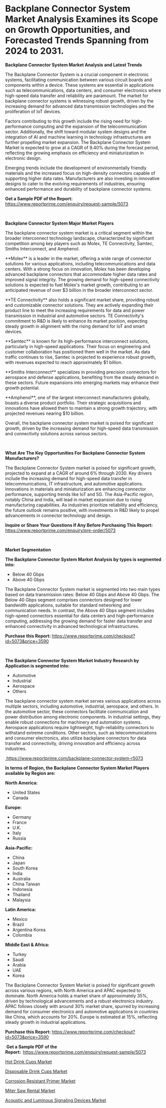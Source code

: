 <p><h1>Backplane Connector System Market Analysis Examines its Scope on Growth Opportunities, and Forecasted Trends Spanning from 2024 to 2031.</h1></p><p><strong>Backplane Connector System Market Analysis and Latest Trends</strong></p>
<p><p>The Backplane Connector System is a crucial component in electronic systems, facilitating communication between various circuit boards and components within a device. These systems are essential in applications such as telecommunications, data centers, and consumer electronics where high-speed data transfer and reliability are paramount. The market for backplane connector systems is witnessing robust growth, driven by the increasing demand for advanced data transmission technologies and the proliferation of IoT devices. </p><p>Factors contributing to this growth include the rising need for high-performance computing and the expansion of the telecommunication sector. Additionally, the shift toward modular system designs and the integration of AI and machine learning in technology infrastructures are further propelling market expansion. The Backplane Connector System Market is expected to grow at a CAGR of 9.40% during the forecast period, reflecting the growing emphasis on efficiency and miniaturization in electronic design. </p><p>Emerging trends include the development of environmentally friendly materials and the increased focus on high-density connectors capable of supporting higher data rates. Manufacturers are also investing in innovative designs to cater to the evolving requirements of industries, ensuring enhanced performance and durability of backplane connector systems.</p></p>
<p><strong>Get a Sample PDF of the Report:&nbsp;</strong> <a href="https://www.reportprime.com/enquiry/request-sample/5073">https://www.reportprime.com/enquiry/request-sample/5073</a></p>
<p>&nbsp;</p>
<p><strong>Backplane Connector System Major Market Players</strong></p>
<p><p>The backplane connector system market is a critical segment within the broader interconnect technology landscape, characterized by significant competition among key players such as Molex, TE Connectivity, Samtec, Smiths Interconnect, and Amphenol.</p><p>**Molex** is a leader in the market, offering a wide range of connector solutions for various applications, including telecommunications and data centers. With a strong focus on innovation, Molex has been developing advanced backplane connectors that accommodate higher data rates and improved signal integrity. The growing demand for high-speed connectivity solutions is expected to fuel Molex's market growth, contributing to an anticipated revenue of over $3 billion in the broader interconnect sector.</p><p>**TE Connectivity** also holds a significant market share, providing robust and customizable connector solutions. They are actively expanding their product line to meet the increasing requirements for data and power transmission in industrial and automotive sectors. TE Connectivity's commitment to R&D is likely to enhance its market position, expecting steady growth in alignment with the rising demand for IoT and smart devices.</p><p>**Samtec** is known for its high-performance interconnect solutions, particularly in high-speed applications. Their focus on engineering and customer collaboration has positioned them well in the market. As data traffic continues to rise, Samtec is projected to experience robust growth, with revenues expected to reach approximately $1 billion.</p><p>**Smiths Interconnect** specializes in providing precision connectors for aerospace and defense applications, benefiting from the steady demand in these sectors. Future expansions into emerging markets may enhance their growth potential.</p><p>**Amphenol**, one of the largest interconnect manufacturers globally, boasts a diverse product portfolio. Their strategic acquisitions and innovations have allowed them to maintain a strong growth trajectory, with projected revenues nearing $10 billion.</p><p>Overall, the backplane connector system market is poised for significant growth, driven by the increasing demand for high-speed data transmission and connectivity solutions across various sectors.</p></p>
<p>&nbsp;</p>
<p><strong>What Are The Key Opportunities For Backplane Connector System Manufacturers?</strong></p>
<p><p>The Backplane Connector System market is poised for significant growth, projected to expand at a CAGR of around 6% through 2030. Key drivers include the increasing demand for high-speed data transfer in telecommunications, IT infrastructure, and automotive applications. Innovations in materials and miniaturization are enhancing connector performance, supporting trends like IoT and 5G. The Asia-Pacific region, notably China and India, will lead in market expansion due to rising manufacturing capabilities. As industries prioritize reliability and efficiency, the future outlook remains positive, with investments in R&D likely to propel advancements in connector technology and design.</p></p>
<p><strong>Inquire or Share Your Questions If Any Before Purchasing This Report:</strong> <a href="https://www.reportprime.com/enquiry/pre-order/5073">https://www.reportprime.com/enquiry/pre-order/5073</a></p>
<p>&nbsp;</p>
<p><strong>Market Segmentation</strong></p>
<p><strong>The Backplane Connector System Market Analysis by types is segmented into:</strong></p>
<p><ul><li>Below 40 Gbps</li><li>Above 40 Gbps</li></ul></p>
<p><p>The Backplane Connector System market is segmented into two main types based on data transmission rates: Below 40 Gbps and Above 40 Gbps. The Below 40 Gbps segment comprises connectors designed for lower bandwidth applications, suitable for standard networking and communication needs. In contrast, the Above 40 Gbps segment includes high-speed connectors essential for data centers and high-performance computing, addressing the growing demand for faster data transfer and enhanced connectivity in advanced technological infrastructures.</p></p>
<p><strong>Purchase this Report:&nbsp;</strong><a href="https://www.reportprime.com/checkout?id=5073&price=3590">https://www.reportprime.com/checkout?id=5073&price=3590</a></p>
<p>&nbsp;</p>
<p><strong>The Backplane Connector System Market Industry Research by Application is segmented into:</strong></p>
<p><ul><li>Automotive</li><li>Industrial</li><li>Aerospace</li><li>Others</li></ul></p>
<p><p>The backplane connector system market serves various applications across multiple sectors, including automotive, industrial, aerospace, and others. In the automotive sector, these connectors facilitate communication and power distribution among electronic components. In industrial settings, they enable robust connections for machinery and automation systems. Aerospace applications require lightweight, high-reliability connectors to withstand extreme conditions. Other sectors, such as telecommunications and consumer electronics, also utilize backplane connectors for data transfer and connectivity, driving innovation and efficiency across industries.</p></p>
<p><a href="https://www.reportprime.com/backplane-connector-system-r5073">&nbsp;https://www.reportprime.com/backplane-connector-system-r5073</a></p>
<p><strong>In terms of Region, the Backplane Connector System Market Players available by Region are:</strong></p>
<p>
    <p> <strong> North America: </strong>
        <ul>
            <li>United States</li>
            <li>Canada</li>
        </ul>
        </p> 
    <p> <strong> Europe: </strong>
        <ul>
            <li>Germany</li>
            <li>France</li>
            <li>U.K.</li>
            <li>Italy</li>
            <li>Russia</li>
        </ul>
        </p> 
    <p> <strong> Asia-Pacific: </strong>
        <ul>
            <li>China</li>
            <li>Japan</li>
            <li>South Korea</li>
            <li>India</li>
            <li>Australia</li>
            <li>China Taiwan</li>
            <li>Indonesia</li>
            <li>Thailand</li>
            <li>Malaysia</li>
        </ul>
        </p> 
    <p> <strong> Latin America: </strong>
        <ul>
            <li>Mexico</li>
            <li>Brazil</li>
            <li>Argentina Korea</li>
            <li>Colombia</li>
        </ul>
        </p> 
    <p> <strong> Middle East & Africa: </strong>
        <ul>
            <li>Turkey</li>
            <li>Saudi</li>
            <li>Arabia</li>
            <li>UAE</li>
            <li>Korea</li>
        </ul>
    </p>
    </p>
<p><p>The Backplane Connector System Market is poised for significant growth across various regions, with North America and APAC expected to dominate. North America holds a market share of approximately 35%, driven by technological advancements and a robust electronics industry. APAC follows closely with around 30% market share, spurred by increasing demand for consumer electronics and automotive applications in countries like China, which accounts for 20%. Europe is estimated at 15%, reflecting steady growth in industrial applications.</p></p>
<p><strong>Purchase this Report: </strong><a href="https://www.reportprime.com/checkout?id=5073&price=3590">https://www.reportprime.com/checkout?id=5073&price=3590</a></p>
<p>&nbsp;<strong>Get a Sample PDF of the Report:&nbsp;&nbsp;</strong><a href="https://www.reportprime.com/enquiry/request-sample/5073">https://www.reportprime.com/enquiry/request-sample/5073</a></p>
<p><strong></strong></p>
<p><p><a href="https://issuu.com/reportprime-2/docs/hot-drink-cups-market-size-2030.ppt_f4911196b0cdf2">Hot Drink Cups Market</a></p><p><a href="https://issuu.com/reportprime-2/docs/disposable-drink-cups-market-size-2_6c993101c26473">Disposable Drink Cups Market</a></p><p><a href="https://www.linkedin.com/pulse/global-corrosion-resistant-primer-industry-analysis-share-oz8rc?trackingId=NY%2F9rtVBS06k9K2XrafLVg%3D%3D">Corrosion Resistant Primer Market</a></p><p><a href="https://www.linkedin.com/pulse/how-miter-saw-rental-market-evolve-growth-analysis-year-eqy4c?trackingId=dSLEEBcQRJem0oUAObkztg%3D%3D">Miter Saw Rental Market</a></p><p><a href="https://github.com/GraceTurner587/Market-Research-Report-List-1/blob/main/acoustic-and-luminous-signaling-devices-market.md">Acoustic and Luminous Signaling Devices Market</a></p></p>